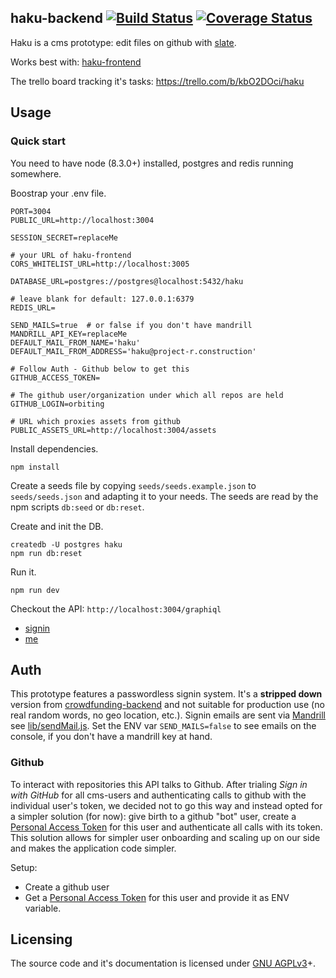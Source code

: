 haku-backend [![Build Status](https://travis-ci.org/orbiting/haku-backend.svg?branch=master)](https://travis-ci.org/orbiting/haku-backend) [![Coverage Status](https://coveralls.io/repos/github/orbiting/haku-backend/badge.svg?branch=APIrefactor)](https://coveralls.io/github/orbiting/haku-backend?branch=APIrefactor)
------------

Haku is a cms prototype: edit files on github with [slate](https://github.com/ianstormtaylor/slate).

Works best with: [haku-frontend](https://github.com/orbiting/haku-frontend)

The trello board tracking it's tasks: https://trello.com/b/kbO2DOci/haku


## Usage

### Quick start
You need to have node (8.3.0+) installed, postgres and redis running somewhere.

Boostrap your .env file.
```
PORT=3004
PUBLIC_URL=http://localhost:3004

SESSION_SECRET=replaceMe

# your URL of haku-frontend
CORS_WHITELIST_URL=http://localhost:3005

DATABASE_URL=postgres://postgres@localhost:5432/haku

# leave blank for default: 127.0.0.1:6379
REDIS_URL=

SEND_MAILS=true  # or false if you don't have mandrill
MANDRILL_API_KEY=replaceMe
DEFAULT_MAIL_FROM_NAME='haku'
DEFAULT_MAIL_FROM_ADDRESS='haku@project-r.construction'

# Follow Auth - Github below to get this
GITHUB_ACCESS_TOKEN=

# The github user/organization under which all repos are held
GITHUB_LOGIN=orbiting

# URL which proxies assets from github
PUBLIC_ASSETS_URL=http://localhost:3004/assets
```

Install dependencies.
```
npm install
```

Create a seeds file by copying `seeds/seeds.example.json` to `seeds/seeds.json` and adapting it to your needs. The seeds are read by the npm scripts `db:seed` or `db:reset`.

Create and init the DB.
```
createdb -U postgres haku
npm run db:reset
```

Run it.
```
npm run dev
```

Checkout the API: `http://localhost:3004/graphiql`
- [signin](http://localhost:3004/graphiql?query=mutation%20%7BsignIn(email%3A%20%22patrick.recher%40project-r.construction%22)%20%7B%0A%20%20phrase%0A%7D%7D)
- [me](http://localhost:3004/graphiql?query=query%20%7Bme%20%7B%0A%20%20id%0A%20%20email%0A%7D%7D)


## Auth
This prototype features a passwordless signin system. It's a **stripped down** version from [crowdfunding-backend](https://github.com/orbiting/crowdfunding-backend) and not suitable for production use (no real random words, no geo location, etc.). Signin emails are sent via [Mandrill](https://mandrillapp.com) see [lib/sendMail.js](lib/sendMail.js). Set the ENV var `SEND_MAILS=false` to see emails on the console, if you don't have a mandrill key at hand.

### Github
To interact with repositories this API talks to Github.
After trialing *Sign in with GitHub* for all cms-users and authenticating calls to github with the individual user's token, we decided not to go this way and instead opted for a simpler solution (for now): give birth to a github "bot" user, create a [Personal Access Token](https://github.com/settings/tokens) for this user and authenticate all calls with its token. This solution allows for simpler user onboarding and scaling up on our side and makes the application code simpler.

Setup:
- Create a github user
- Get a [Personal Access Token](https://github.com/settings/tokens) for this user and provide it as ENV variable.

## Licensing
The source code and it's documentation is licensed under [GNU AGPLv3](LICENSE)+.
